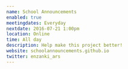 ```yaml
---
name: School Announcements
enabled: true
meetingdates: Everyday
nextdate: 2016-07-21 1:00pm
location: Online
time: All day
description: Help make this project better!
website: schoolannouncements.github.io
twitter: enzanki_ars
---
```

